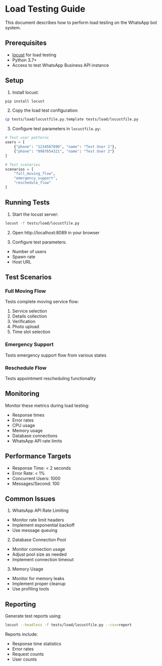 # Load Testing Guide

This document describes how to perform load testing on the WhatsApp bot system.

## Prerequisites

- [locust](https://locust.io/) for load testing
- Python 3.7+
- Access to test WhatsApp Business API instance

## Setup

1. Install locust:
```bash
pip install locust
```

2. Copy the load test configuration:
```bash
cp tests/load/locustfile.py.template tests/load/locustfile.py
```

3. Configure test parameters in `locustfile.py`:
```python
# Test user patterns
users = [
    {"phone": "1234567890", "name": "Test User 1"},
    {"phone": "0987654321", "name": "Test User 2"}
]

# Test scenarios
scenarios = [
    "full_moving_flow",
    "emergency_support",
    "reschedule_flow"
]
```

## Running Tests

1. Start the locust server:
```bash
locust -f tests/load/locustfile.py
```

2. Open http://localhost:8089 in your browser

3. Configure test parameters:
- Number of users
- Spawn rate
- Host URL

## Test Scenarios

### Full Moving Flow
Tests complete moving service flow:
1. Service selection
2. Details collection
3. Verification
4. Photo upload
5. Time slot selection

### Emergency Support
Tests emergency support flow from various states

### Reschedule Flow
Tests appointment rescheduling functionality

## Monitoring

Monitor these metrics during load testing:
- Response times
- Error rates
- CPU usage
- Memory usage
- Database connections
- WhatsApp API rate limits

## Performance Targets

- Response Time: < 2 seconds
- Error Rate: < 1%
- Concurrent Users: 1000
- Messages/Second: 100

## Common Issues

1. WhatsApp API Rate Limiting
- Monitor rate limit headers
- Implement exponential backoff
- Use message queuing

2. Database Connection Pool
- Monitor connection usage
- Adjust pool size as needed
- Implement connection timeout

3. Memory Usage
- Monitor for memory leaks
- Implement proper cleanup
- Use profiling tools

## Reporting

Generate test reports using:
```bash
locust --headless -f tests/load/locustfile.py --csv=report
```

Reports include:
- Response time statistics
- Error rates
- Request counts
- User counts